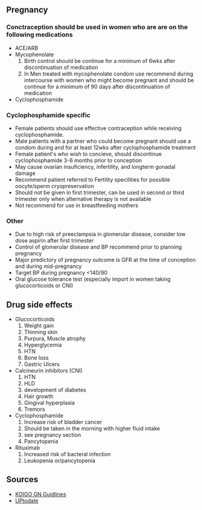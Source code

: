## **Pregnancy**
### Conctraception should be used in women who are are on the following medications
 * ACE/ARB
 * Mycophenolate
    1. Birth control should be continue for a minimum of 6wks after discontinuation of medication
    2. In Men treated with mycophenolate condom use recommend during intercourse with women who might become pregnant and should be continue for a minimum of 90 days after discontinuation of medication
 * Cyclophosphamide 
### Cyclophosphamide specific
 * Female patients should use effective contraception while receiving cyclophosphamide. 
 * Male patients with a partner who could become pregnant should use a condom during and for at least 12wks after cyclophosphamide treatment
 * Female patient's who wish to concieve, should discontinue cyclophosphamide 3-6 months prior to conception
 * May cause ovarian insuficiency, infertility, and longterm gonadal damage
 * Recommend patient referred to Fertility specilities for possible oocyte/sperm cryopreservation
 * Should not be given in first trimester, can be used in second or third trimester only when alternative therapy is not available
 * Not recommend for use in breastfeeding mothers
### Other
 * Due to high risk of preeclampsia in glomerular disease, consider low dose aspirin after first trimester
 * Control of glomerular disease and BP recommend prior to planning pregnancy
 * Major predictory of pregnancy outcome is GFR at the time of conception and during mid-pregnancy
 * Target BP during pregnancy <140/90
 * Oral glucose tolerance test (especially import in women taking glucocorticoids or CNI) 
## **Drug side effects**
 * Glucocorticoids
    1. Weight gain
    2. Thinning skin
    3. Purpura, Muscle atrophy
    4. Hyperglycemia
    5. HTN
    6. Bone loss
    7. Gastric Ulcers
 * Calcineurin inhibitors (CNI)
    1. HTN
    2. HLD
    3. development of diabetes
    4. Hair growth
    5. Gingival hyperplasia
    6. Tremors
 * Cyclophosphamide
    1. Increase risk of bladder cancer
    2. Should be taken in the morning with higher fluid intake
    3. see pregnancy section
    4. Pancytopenia
 * Rituximab
    1. Increased risk of bacteral infection
    2. Leukopenia or/pancytopenia
## **Sources**
 * [KDIGO GN Guidlines](https://kdigo.org/guidelines/gd/)
 * [UPtodate](https://www-uptodate-com.ezproxy.ttuhsc.edu/contents/cyclophosphamide-drug-information?source=auto_suggest&selectedTitle=1~1---1~4---cyclopho&search=cyclophosphamide#F49296864)
